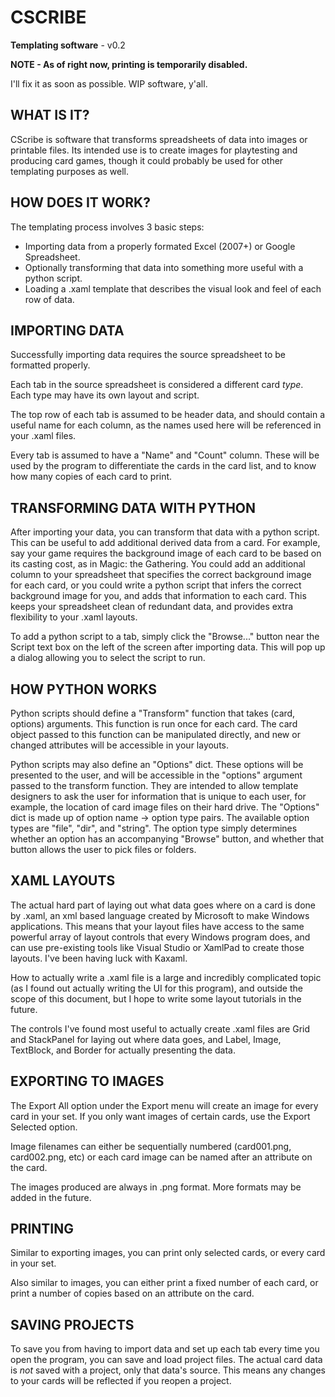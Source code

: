 CSCRIBE
=======
**Templating software** - v0.2

**NOTE - As of right now, printing is temporarily disabled.**

I'll fix it as soon as possible. WIP software, y'all.

WHAT IS IT?
-----------
CScribe is software that transforms spreadsheets of data into images or printable files. Its intended use is to create images for playtesting and producing card games, though it could probably be used for other templating purposes as well.

HOW DOES IT WORK?
-----------------
The templating process involves 3 basic steps:
* Importing data from a properly formated Excel (2007+) or Google Spreadsheet.
* Optionally transforming that data into something more useful with a python script.
* Loading a .xaml template that describes the visual look and feel of each row of data.

IMPORTING DATA
--------------
Successfully importing data requires the source spreadsheet to be formatted properly.

Each tab in the source spreadsheet is considered a different card _type_. Each type may have its own layout and script.

The top row of each tab is assumed to be header data, and should contain a useful name for each column, as the names used here will be referenced in your .xaml files.

Every tab is assumed to have a "Name" and "Count" column. These will be used by the program to differentiate the cards in the card list, and to know how many copies of each card to print.

TRANSFORMING DATA WITH PYTHON
-----------------------------
After importing your data, you can transform that data with a python script. This can be useful to add additional derived data from a card. For example, say your game requires the background image of each card to be based on its casting cost, as in Magic: the Gathering. You could add an additional column to your spreadsheet that specifies the correct background image for each card, or you could write a python script that infers the correct background image for you, and adds that information to each card. This keeps your spreadsheet clean of redundant data, and provides extra flexibility to your .xaml layouts.

To add a python script to a tab, simply click the "Browse..." button near the Script text box on the left of the screen after importing data. This will pop up a dialog allowing you to select the script to run.

HOW PYTHON WORKS
----------------
Python scripts should define a "Transform" function that takes (card, options) arguments. This function is run once for each card. The card object passed to this function can be manipulated directly, and new or changed attributes will be accessible in your layouts.

Python scripts may also define an "Options" dict. These options will be presented to the user, and will be accessible in the "options" argument passed to the transform function. They are intended to allow template designers to ask the user for information that is unique to each user, for example, the location of card image files on their hard drive. The "Options" dict is made up of option name -> option type pairs. The available option types are "file", "dir", and "string". The option type simply determines whether an option has an accompanying "Browse" button, and whether that button allows the user to pick files or folders.

XAML LAYOUTS
------------
The actual hard part of laying out what data goes where on a card is done by .xaml, an xml based language created by Microsoft to make Windows applications. This means that your layout files have access to the same powerful array of layout controls that every Windows program does, and can use pre-existing tools like Visual Studio or XamlPad to create those layouts. I've been having luck with Kaxaml.

How to actually write a .xaml file is a large and incredibly complicated topic (as I found out actually writing the UI for this program), and outside the scope of this document, but I hope to write some layout tutorials in the future.

The controls I've found most useful to actually create .xaml files are Grid and StackPanel for laying out where data goes, and Label, Image, TextBlock, and Border for actually presenting the data.

EXPORTING TO IMAGES
-------------------
The Export All option under the Export menu will create an image for every card in your set. If you only want images of certain cards, use the Export Selected option.

Image filenames can either be sequentially numbered (card001.png, card002.png, etc) or each card image can be named after an attribute on the card.

The images produced are always in .png format. More formats may be added in the future.

PRINTING
--------
Similar to exporting images, you can print only selected cards, or every card in your set.

Also similar to images, you can either print a fixed number of each card, or print a number of copies based on an attribute on the card.

SAVING PROJECTS
---------------
To save you from having to import data and set up each tab every time you open the program, you can save and load project files. The actual card data is *not* saved with a project, only that data's source. This means any changes to your cards will be reflected if you reopen a project.